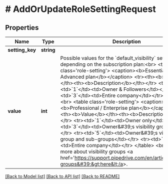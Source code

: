 # # AddOrUpdateRoleSettingRequest

## Properties

Name | Type | Description | Notes
------------ | ------------- | ------------- | -------------
**setting_key** | **string** |  |
**value** | **int** | Possible values for the &#x60;default_visibility&#x60; setting depending on the subscription plan:&lt;br&gt; &lt;table class&#x3D;&#39;role-setting&#39;&gt; &lt;caption&gt;&lt;b&gt;Essential / Advanced plan&lt;/b&gt;&lt;/caption&gt; &lt;tr&gt;&lt;th&gt;&lt;b&gt;Value&lt;/b&gt;&lt;/th&gt;&lt;th&gt;&lt;b&gt;Description&lt;/b&gt;&lt;/th&gt;&lt;/tr&gt; &lt;tr&gt;&lt;td&gt;&#x60;1&#x60;&lt;/td&gt;&lt;td&gt;Owner &amp; Followers&lt;/td&gt;&lt;/tr&gt; &lt;tr&gt;&lt;td&gt;&#x60;3&#x60;&lt;/td&gt;&lt;td&gt;Entire company&lt;/td&gt;&lt;/tr&gt; &lt;/table&gt; &lt;br&gt; &lt;table class&#x3D;&#39;role-setting&#39;&gt; &lt;caption&gt;&lt;b&gt;Professional / Enterprise plan&lt;/b&gt;&lt;/caption&gt; &lt;tr&gt;&lt;th&gt;&lt;b&gt;Value&lt;/b&gt;&lt;/th&gt;&lt;th&gt;&lt;b&gt;Description&lt;/b&gt;&lt;/th&gt;&lt;/tr&gt; &lt;tr&gt;&lt;td&gt;&#x60;1&#x60;&lt;/td&gt;&lt;td&gt;Owner only&lt;/td&gt;&lt;/tr&gt; &lt;tr&gt;&lt;td&gt;&#x60;3&#x60;&lt;/td&gt;&lt;td&gt;Owner&amp;#39;s visibility group&lt;/td&gt;&lt;/tr&gt; &lt;tr&gt;&lt;td&gt;&#x60;5&#x60;&lt;/td&gt;&lt;td&gt;Owner&amp;#39;s visibility group and sub-groups&lt;/td&gt;&lt;/tr&gt; &lt;tr&gt;&lt;td&gt;&#x60;7&#x60;&lt;/td&gt;&lt;td&gt;Entire company&lt;/td&gt;&lt;/tr&gt; &lt;/table&gt; &lt;br&gt; Read more about visibility groups &lt;a href&#x3D;&#39;https://support.pipedrive.com/en/article/visibility-groups&#39;&gt;here&lt;/a&gt;. |

[[Back to Model list]](../README.md#documentation-for-models) [[Back to API list]](../README.md#documentation-for-api-endpoints) [[Back to README]](../README.md)

